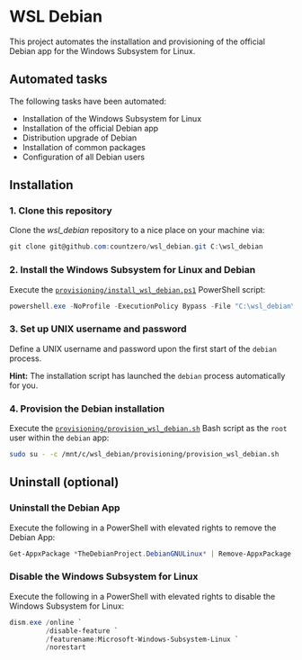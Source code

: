 # WSL Debian

This project automates the installation and provisioning of the official Debian app for the Windows Subsystem for Linux.

## Automated tasks

The following tasks have been automated:

 * Installation of the Windows Subsystem for Linux
 * Installation of the official Debian app
 * Distribution upgrade of Debian
 * Installation of common packages
 * Configuration of all Debian users

## Installation

### 1. Clone this repository

Clone the *wsl_debian* repository to a nice place on your machine via:

```PowerShell
git clone git@github.com:countzero/wsl_debian.git C:\wsl_debian
```

### 2. Install the Windows Subsystem for Linux and Debian

Execute the [`provisioning/install_wsl_debian.ps1`](https://github.com/countzero/wsl_debian/blob/master/provisioning/install_wsl_debian.ps1) PowerShell script:

```PowerShell
powershell.exe -NoProfile -ExecutionPolicy Bypass -File "C:\wsl_debian\provisioning\install_wsl_debian.ps1"
```

### 3. Set up UNIX username and password

Define a UNIX username and password upon the first start of the `debian` process.

**Hint:** The installation script has launched the `debian` process automatically for you.

### 4. Provision the Debian installation

Execute the [`provisioning/provision_wsl_debian.sh`](https://github.com/countzero/wsl_debian/blob/master/provisioning/provision_wsl_debian.sh) Bash script as the `root` user within the `debian` app:

```Bash
sudo su - -c /mnt/c/wsl_debian/provisioning/provision_wsl_debian.sh
```

## Uninstall (optional)

### Uninstall the Debian App

Execute the following in a PowerShell with elevated rights to remove the Debian App:

```PowerShell
Get-AppxPackage *TheDebianProject.DebianGNULinux* | Remove-AppxPackage
```

### Disable the Windows Subsystem for Linux

Execute the following in a PowerShell with elevated rights to disable the Windows Subsystem for Linux:

```PowerShell
dism.exe /online `
         /disable-feature `
         /featurename:Microsoft-Windows-Subsystem-Linux `
         /norestart
```
